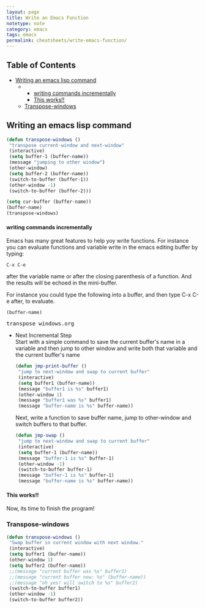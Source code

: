 ```yaml
---
layout: page
title: Write an Emacs Function
notetype: note
category: emacs
tags: emacs
permalink: cheatsheets/write-emacs-function/
---
```


<h2>Table of Contents</h2>
<ul>
<li><a href="#sec-1">Writing an emacs lisp command</a>
<ul>
<li>
<ul>
<li><a href="#sec-1-1">writing commands incrementally</a></li>
<li><a href="#sec-1-2">This works!!</a></li>
</ul>
</li>
<li><a href="#sec-1-1">Transpose-windows</a></li>
</ul>
</li>
</ul>

<h2 id="sec-1">Writing an emacs lisp command</h2>




```cl
(defun transpose-windows ()
 "transpose current-window and next-window"
 (interactive)
 (setq buffer-1 (buffer-name))
 (message "jumping to other window")
 (other-window)
 (setq buffer-2 (buffer-name))       
 (switch-to-buffer (buffer-1))
 (other-window -1)
 (switch-to-buffer (buffer-2)))
```



```cl
(setq cur-buffer (buffer-name))
(buffer-name)
(transpose-windows)
```

<h4 id="sec-1-1">writing commands incrementally</h4>

<p>Emacs has many great features to help yoy write functions. For
instance you can evaluate functions and variable write in the emacs
editing buffer by typing:
</p>


`C-x C-e`

<p>
after the variable name or after the closing parenthesis of a
function.  And the results will be echoed in the mini-buffer.
</p>
<p>
For instance you could type the following into a buffer, and then type
C-x C-e after, to evaluate.  
</p>


`(buffer-name)`


<pre class="example">
transpose_windows.org
</pre>


<ul>
<li id="sec-1-1-1">Next Incremental Step<br/>
Start with a simple command to save the current buffer's name in a
variable and then jump to other window and write both that variable
and the current buffer's name



```cl
(defun jmp-print-buffer ()
 "jump to next-window and swap to current buffer"
 (interactive)
 (setq buffer1 (buffer-name))
 (message "buffer1 is %s" buffer1)
 (other-window 1)
 (message "buffer1 was %s" buffer1)
 (message "buffer-name is %s" buffer-name))
```

<p>
Next, write a function to save buffer name, jump to other-window and
switch buffers to that buffer.
</p>


```cl
(defun jmp-swap ()
 "jump to next-window and swap to current buffer"
 (interactive)
 (setq buffer-1 (buffer-name))
 (message "buffer-1 is %s" buffer-1)
 (other-window -1)
 (switch-to-buffer buffer-1)
 (message "buffer-1 is %s" buffer-1)
 (message "buffer-name is %s" buffer-name))
```

</li>
</ul>

<h4 id="sec-1-2">This works!!</h4>

<p>
Now, its time to finish the program!
</p>
<h3 id="sec-1-1">Transpose-windows</h3>

```cl
(defun transpose-windows () 
 "Swap buffer in current window with next window."
 (interactive)
 (setq buffer1 (buffer-name))
 (other-window 1)
 (setq buffer2 (buffer-name))
 ;;(message "current buffer was %s" buffer1)
 ;;(message "current buffer now: %s" (buffer-name))
 ;;(message "oh yes! will switch to %s" buffer2)
 (switch-to-buffer buffer1)
 (other-window -1)
 (switch-to-buffer buffer2))
```

